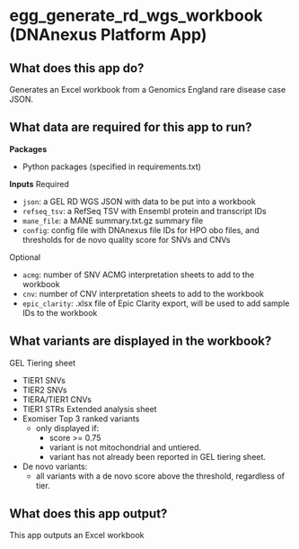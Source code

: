 <!-- dx-header -->

# egg_generate_rd_wgs_workbook (DNAnexus Platform App)

## What does this app do?

Generates an Excel workbook from a Genomics England rare disease case JSON.


## What data are required for this app to run?

**Packages**
* Python packages (specified in requirements.txt)

**Inputs**
Required
* `json`: a GEL RD WGS JSON with data to be put into a workbook
* `refseq_tsv`: a RefSeq TSV with Ensembl protein and transcript IDs
* `mane_file`: a MANE summary.txt.gz summary file
* `config`: config file with DNAnexus file IDs for HPO obo files, and thresholds for de novo quality score for SNVs and CNVs

Optional
* `acmg`: number of SNV ACMG interpretation sheets to add to the workbook
* `cnv`: number of CNV interpretation sheets to add to the workbook
* `epic_clarity`: .xlsx file of Epic Clarity export, will be used to add sample IDs to the workbook

## What variants are displayed in the workbook?
GEL Tiering sheet
* TIER1 SNVs
* TIER2 SNVs
* TIERA/TIER1 CNVs
* TIER1 STRs
Extended analysis sheet
* Exomiser Top 3 ranked variants
    * only displayed if:
        * score >= 0.75
        * variant is not mitochondrial and untiered.
        * variant has not already been reported in GEL tiering sheet.
* De novo variants:
    * all variants with a de novo score above the threshold, regardless of tier.

## What does this app output?

This app outputs an Excel workbook